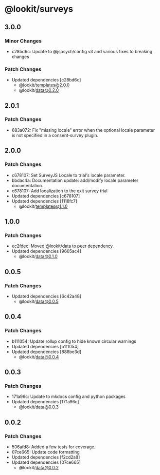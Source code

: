 # @lookit/surveys

## 3.0.0

### Minor Changes

- c28bd6c: Update to @jspsych/config v3 and various fixes to breaking changes

### Patch Changes

- Updated dependencies [c28bd6c]
  - @lookit/templates@2.0.0
  - @lookit/data@0.2.0

## 2.0.1

### Patch Changes

- 683a072: Fix "missing locale" error when the optional locale parameter is not
  specified in a consent-survey plugin.

## 2.0.0

### Patch Changes

- c678107: Set SurveyJS Locale to trial's locale parameter.
- bbdac4a: Documentation update: add/modify locale parameter documentation.
- c678107: Add localization to the exit survey trial
- Updated dependencies [c678107]
- Updated dependencies [1118fc7]
  - @lookit/templates@1.1.0

## 1.0.0

### Patch Changes

- ec2fdec: Moved @lookit/data to peer dependency.
- Updated dependencies [9605ac4]
  - @lookit/data@0.1.0

## 0.0.5

### Patch Changes

- Updated dependencies [6c42a48]
  - @lookit/data@0.0.5

## 0.0.4

### Patch Changes

- b111054: Update rollup config to hide known circular warnings
- Updated dependencies [b111054]
- Updated dependencies [888be3d]
  - @lookit/data@0.0.4

## 0.0.3

### Patch Changes

- 171a96c: Update to mkdocs config and python packages
- Updated dependencies [171a96c]
  - @lookit/data@0.0.3

## 0.0.2

### Patch Changes

- 506afd8: Added a few tests for coverage.
- 07ce665: Update code formatting
- Updated dependencies [f2cd2a8]
- Updated dependencies [07ce665]
  - @lookit/data@0.0.2
